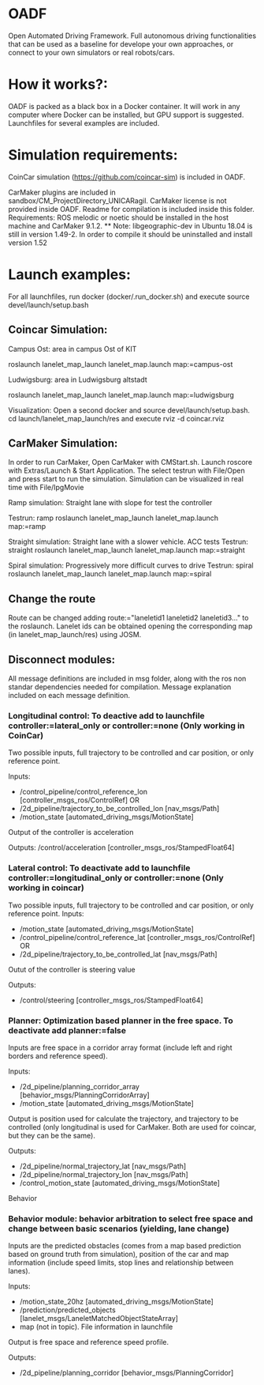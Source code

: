 # OADF

Open Automated Driving Framework. Full autonomous driving functionalities that can be used as a baseline for develope your own approaches, or connect to your own simulators or real robots/cars.

# How it works?:

OADF is packed as a black box in a Docker container. It will work in any computer where Docker can be installed, but GPU support is suggested. Launchfiles for several examples are included.

# Simulation requirements:

CoinCar simulation (https://github.com/coincar-sim) is included in OADF.

CarMaker plugins are included in sandbox/CM_ProjectDirectory_UNICARagil. CarMaker license is not provided inside OADF. Readme for compilation is included inside this folder. Requirements: ROS melodic or noetic should be installed in the host machine and CarMaker 9.1.2. ** Note: libgeographic-dev in Ubuntu 18.04 is still in version 1.49-2. In order to compile it should be uninstalled and install version 1.52

# Launch examples:

For all launchfiles, run docker (docker/.run_docker.sh) and execute source devel/launch/setup.bash

## Coincar Simulation:

Campus Ost: area in campus Ost of KIT

roslaunch lanelet_map_launch lanelet_map.launch map:=campus-ost

Ludwigsburg: area in Ludwigsburg altstadt

roslaunch lanelet_map_launch lanelet_map.launch map:=ludwigsburg

Visualization: Open a second docker and source devel/launch/setup.bash. cd launch/lanelet_map_launch/res and execute rviz -d coincar.rviz

## CarMaker Simulation:

In order to run CarMaker,  Open CarMaker with CMStart.sh. Launch roscore with Extras/Launch & Start Application. The select testrun with File/Open and press start to run the simulation. Simulation can be visualized in real time with File/IpgMovie

Ramp simulation: Straight lane with slope for test the controller

Testrun: ramp
roslaunch lanelet_map_launch lanelet_map.launch map:=ramp

Straight simulation: Straight lane with a slower vehicle. ACC tests
Testrun: straight
roslaunch lanelet_map_launch lanelet_map.launch map:=straight

Spiral simulation: Progressively more difficult curves to drive
Testrun: spiral
roslaunch lanelet_map_launch lanelet_map.launch map:=spiral

## Change the route

Route can be changed adding route:="laneletid1 laneletid2 laneletid3..." to the roslaunch. Lanelet ids can be obtained opening the corresponding map (in lanelet_map_launch/res) using JOSM.

## Disconnect modules:

All message definitions are included in msg folder, along with the ros non standar dependencies needed for compilation. Message explanation included on each message definition.

### Longitudinal control: To deactive add to launchfile controller:=lateral_only or controller:=none (Only working in CoinCar)

Two possible inputs, full trajectory to be controlled and car position, or only reference point.

Inputs: 
- /control_pipeline/control_reference_lon [controller_msgs_ros/ControlRef]
OR
- /2d_pipeline/trajectory_to_be_controlled_lon [nav_msgs/Path]
- /motion_state [automated_driving_msgs/MotionState]

Output of the controller is acceleration

Outputs:
/control/acceleration [controller_msgs_ros/StampedFloat64]

### Lateral control: To deactivate add to launchfile controller:=longitudinal_only or controller:=none (Only working in coincar)

Two possible inputs, full trajectory to be controlled and car position, or only reference point.
Inputs:
- /motion_state [automated_driving_msgs/MotionState]
- /control_pipeline/control_reference_lat [controller_msgs_ros/ControlRef]
OR
- /2d_pipeline/trajectory_to_be_controlled_lat [nav_msgs/Path]

Outut of the controller is steering value

Outputs:
- /control/steering [controller_msgs_ros/StampedFloat64]

### Planner: Optimization based planner in the free space. To deactivate add planner:=false

Inputs are free space in a corridor array format (include left and right borders and reference speed).

Inputs:
- /2d_pipeline/planning_corridor_array [behavior_msgs/PlanningCorridorArray]
- /motion_state [automated_driving_msgs/MotionState]

Output is position used for calculate the trajectory, and trajectory to be controlled (only longitudinal is used for CarMaker. Both are used for coincar, but they can be the same).

Outputs:
- /2d_pipeline/normal_trajectory_lat [nav_msgs/Path]
- /2d_pipeline/normal_trajectory_lon [nav_msgs/Path]
- /control_motion_state [automated_driving_msgs/MotionState]

Behavior

### Behavior module: behavior arbitration to select free space and change between basic scenarios (yielding, lane change)

Inputs are the predicted obstacles (comes from a map based prediction based on ground truth from simulation), position of the car and map information (include speed limits, stop lines and relationship between lanes).

Inputs: 
- /motion_state_20hz [automated_driving_msgs/MotionState]
- /prediction/predicted_objects [lanelet_msgs/LaneletMatchedObjectStateArray]
- map (not in topic). File information in launchfile

Output is free space and reference speed profile.

Outputs:
- /2d_pipeline/planning_corridor [behavior_msgs/PlanningCorridor]
